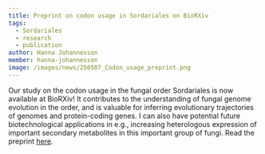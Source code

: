 ```yaml
---
title: Preprint on codon usage in Sordariales on BioRXiv
tags:
  - Sordariales
  - research
  - publication
author: Hanna Johannesson
member: hanna-johannesson
image: /images/news/250507_Codon_usage_preprint.png
---
```


Our study on the codon usage in the fungal order Sordariales is now available at BioRXiv! It contributes to the understanding of fungal genome evolution in the order, and is valuable for inferring evolutionary trajectories of genomes and protein-coding genes. I can also have potential future biotechnological applications in e.g., increasing heterologous expression of important secondary metabolites in this important group of fungi. Read the preprint [here](https://www.biorxiv.org/content/10.1101/2025.05.07.652452v1).
